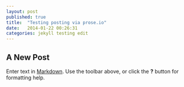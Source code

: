 ```yaml
---
layout: post
published: true
title:  "Testing posting via prose.io"
date:   2014-01-22 00:26:31
categories: jekyll testing edit
---
```


## A New Post

Enter text in [Markdown](http://daringfireball.net/projects/markdown/). Use the toolbar above, or click the **?** button for formatting help.
